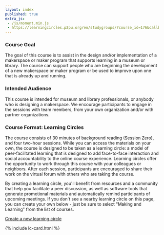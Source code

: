 ```yaml
---
layout: index
published: true
extra_js:
 - /js/moment.min.js
 - https://learningcircles.p2pu.org/en/studygroups/?course_id=176&callback=renderCircles
---
```


### Course Goal
The goal of this course is to assist in the design and/or implementation of a makerspace or maker program that supports learning in a museum or library. The course can support people who are beginning the development of a new makerspace or maker program or be used to improve upon one that is already up and running.

### Intended Audience
This course is intended for museum and library professionals, or anybody who is designing a makerspace. We encourage participants to engage in the sessions with team members, from your own organization and/or with partner organizations. 

### Course Format: Learning Circles
The course consists of 30 minutes of background reading (Session Zero), and four two-hour sessions. While you can access the materials on your own, the course is designed to be taken as a learning circle: a model of peer-facilitated learning that is designed to add face-to-face interaction and social accountability to the online course experience. Learning circles offer the opportunity to work through this course with your colleagues or neighbors. After each session, participants are encouraged to share their work on the virtual forum with others who are taking the course. 

By creating a learning circle, you'll benefit from resources and a community that help you facilitate a peer discussion, as well as software tools that generate promotional materials and automatically remind participants of upcoming meetings. If you don't see a nearby learning circle on this page, you can create your own below - just be sure to select "Making and Learning" from the list of courses.
 
<p id="homepage-lc-button"><a href="https://p2pu.org/en/facilitate" class="btn btn-primary" id="lc-button">Create a new learning circle</a></p>

<div id="lc-container" class="row">
    <div class="col-md-4">{% include lc-card.html %}</div>
</div>



<script type="text/javascript">
    function renderCircle(circle, template) {
        var html = template.clone();
        html.find('.d-course_title').text(circle.course_title);
        html.find('.d-facilitator').text(circle.facilitator);
        html.find('.d-venue').text(circle.venue);
        html.find('.d-venue_address').text(circle.venue_address);
        html.find('.d-day').text(circle.day + 's');
        html.find('.d-start_date').text(moment(circle.start_date).format("Do MMMM YYYY"));
        html.find('.d-meeting_time').text(moment(circle.meeting_time, 'HH:mm:ss').format('LT'));
        html.find('.d-time_zone').text(circle.time_zone);
        html.find('.d-end_time').text(moment(circle.end_time, 'HH:mm:ss').format('LT'));
        html.find('.d-weeks').text(circle.weeks);
        html.find('.d-url').attr('href', circle.url);
        if (circle.image_url && circle.image_url.length > 0){
            html.find('.d-image_url').attr('src', circle.image_url);
        }
        return html;
    }

    function renderCircles(circles){
        var container = $('#lc-container');
        var template = $(container.children()[0]).clone();
        container.children().remove();
        for (var i = 0; i< circles.length; ++i){
            var lcHtml = renderCircle(circles[i], template);
            container.append(lcHtml);
        }
    }
</script>

